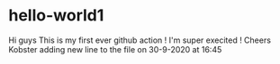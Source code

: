 # hello-world1
Hi guys
This is my first ever github action !
I'm super execited !
Cheers
Kobster
adding new line to the file on 30-9-2020 at 16:45
